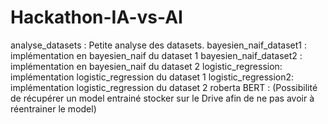 # Hackathon-IA-vs-AI
analyse_datasets : Petite analyse des datasets. 
bayesien_naif_dataset1 : implémentation en bayesien_naif du dataset 1
bayesien_naif_dataset2 : implémentation en bayesien_naif du dataset 2
logistic_regression: implémentation logistic_regression du dataset 1
logistic_regression2: implémentation logistic_regression du dataset 2
roberta
BERT :     (Possibilité de récupérer un model entrainé stocker sur le Drive afin de ne pas avoir à réentrainer le model)
